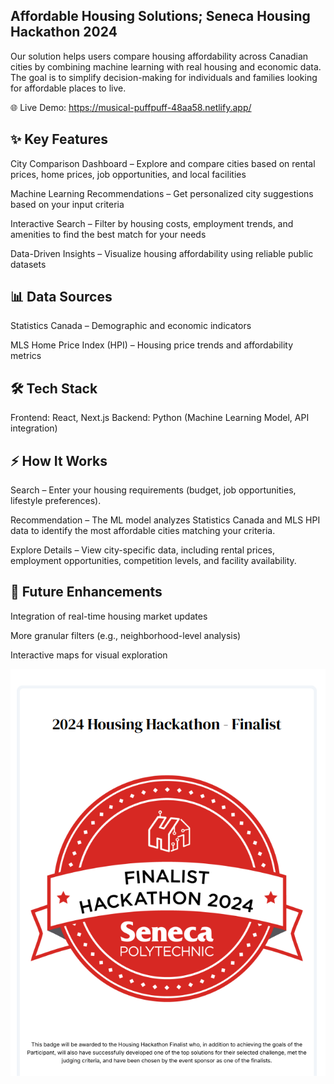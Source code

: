 ## Affordable Housing Solutions; Seneca Housing Hackathon 2024

Our solution helps users compare housing affordability across Canadian cities by combining machine learning with real housing and economic data.
The goal is to simplify decision-making for individuals and families looking for affordable places to live.

🌐 Live Demo: https://musical-puffpuff-48aa58.netlify.app/

## ✨ Key Features

City Comparison Dashboard – Explore and compare cities based on rental prices, home prices, job opportunities, and local facilities

Machine Learning Recommendations – Get personalized city suggestions based on your input criteria

Interactive Search – Filter by housing costs, employment trends, and amenities to find the best match for your needs

Data-Driven Insights – Visualize housing affordability using reliable public datasets


## 📊 Data Sources

Statistics Canada – Demographic and economic indicators

MLS Home Price Index (HPI) – Housing price trends and affordability metrics


## 🛠️ Tech Stack

Frontend:	React, Next.js
Backend:	Python (Machine Learning Model, API integration)



## ⚡ How It Works

Search – Enter your housing requirements (budget, job opportunities, lifestyle preferences).

Recommendation – The ML model analyzes Statistics Canada and MLS HPI data to identify the most affordable cities matching your criteria.

Explore Details – View city-specific data, including rental prices, employment opportunities, competition levels, and facility availability.


## 🚀 Future Enhancements

Integration of real-time housing market updates

More granular filters (e.g., neighborhood-level analysis)

Interactive maps for visual exploration

![Alt text](https://github.com/mahimabejoy/Housing-Challenge-/blob/master/Seneca%20hackathon.png)


